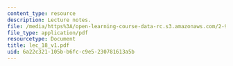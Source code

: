 ```yaml
---
content_type: resource
description: Lecture notes.
file: /media/https%3A/open-learning-course-data-rc.s3.amazonaws.com/2-997-decision-making-in-large-scale-systems-spring-2004/6a22c321105bb6fcc9e5230781613a5b_lec_18_v1.pdf
file_type: application/pdf
resourcetype: Document
title: lec_18_v1.pdf
uid: 6a22c321-105b-b6fc-c9e5-230781613a5b
---
```

